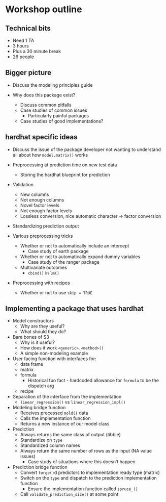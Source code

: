 
# Workshop outline

## Technical bits

  - Need 1 TA
  - 3 hours
  - Plus a 30 minute break
  - 26 people

## Bigger picture

  - Discuss the modeling principles guide

  - Why does this package exist?
    
      - Discuss common pitfalls
      - Case studies of common issues
          - Particularly painful packages
      - Case studies of good implementations?

## hardhat specific ideas

  - Discuss the issue of the package developer not wanting to understand
    all about how `model.matrix()` works

  - Preprocessing at prediction time on new test data
    
      - Storing the hardhat blueprint for prediction

  - Validation
    
      - New columns
      - Not enough columns
      - Novel factor levels
      - Not enough factor levels
      - Lossless conversion, nice automatic character -\> factor
        conversion

  - Standardizing prediction output

  - Various preprocessing tricks
    
      - Whether or not to automatically include an intercept
          - Case study of earth package
      - Whether or not to automatically expand dummy variables
          - Case study of the ranger package
      - Multivariate outcomes
          - `cbind()` in `lm()`

  - Preprocessing with recipes
    
      - Whether or not to use `skip = TRUE`

## Implementing a package that uses hardhat

  - Model constructors
      - Why are they useful?
      - What should they do?
  - Bare bones of S3
      - Why is it useful?
      - How does it work `<generic>.<method>()`
      - A simple non-modeling example
  - User facing function with interfaces for:
      - data frame
      - matrix
      - formula
          - Historical fun fact - hardcoded allowance for `formula` to
            be the dispatch arg
      - recipe
  - Separation of the interface from the implementation
      - `linear_regression()` vs `linear_regression_impl()`
  - Modeling bridge function
      - Receives processed `mold()` data
      - Calls the implementation function
      - Returns a new instance of our model class
  - Prediction
      - Always returns the same class of output (tibble)
      - Standardize on `type`
      - Standardized column names
      - Always return the same number of rows as the input (NA value
        issues)
          - Case study of situations where this doesn’t happen
  - Prediction bridge function
      - Convert `forge()`d predictors to implementation ready type
        (matrix)
      - Switch on the `type` and dispatch to the prediction
        implementation function
          - Ensure the implementation function called `spruce_()`
      - Call `validate_prediction_size()` at some point
